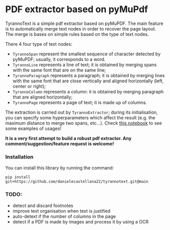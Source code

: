 # PDF extractor based on pyMuPdf
TyrannoText is a simple pdf extractor based on pyMuPDF. The main feature is to automatically merge text nodes in 
order to recover the page layout. The merge is bases on simple rules based on the type of text nodes.

There 4 four type of text nodes:
- `TyrannoSpan` represent the smallest sequence of character detected by pyMuPDF; usually, it corresponds to a word.
- `TyrannoLine` represents a line of text; it is obtained by merging spans with the same font that are on the same line;
- `TyrannoParagraph` represents a paragraph; it is obtained by merging lines with the same font that are close 
  vertically and aligned horizontally (left, center or right);
- `TyrannoColumn` represents a column: it is obtained by merging paragraph that are aligned horizontally;
- `TyrannoPage` represents a page of text; it is made up of columns.

The extraction is carried out by `TyrannoExtractor`; during its initialisation, you can specify some 
hyperparameters which affect the result (e.g. the maximum distance to merge two spans, etc...).
Check [this notebook](examples/first_example.ipynb) to see some examples of usages!

**It is a very first attempt to build a robust pdf extractor. Any comment/suggestion/feature request is welcome!**

### Installation
You can install this library by running the command:
```
pip install git+https://github.com/danielecastellana22/tyrannotext.git@main
```

### TODO:
- detect and discard footnotes
- improve text organisation when text is justified
- auto-detext if the number of columns in the page
- detect if a PDF is made by images and process it by using a OCR


